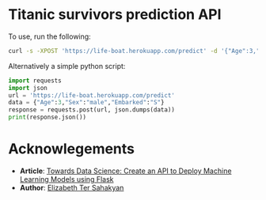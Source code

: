 # Titanic survivors prediction API

To use, run the following:

```bash
curl -s -XPOST 'https://life-boat.herokuapp.com/predict' -d '{"Age":3,"Sex":"male","Embarked":"S"}' -H 'accept-content: application/json'
```

Alternatively a simple python script:

```python
import requests
import json
url = 'https://life-boat.herokuapp.com/predict'
data = {"Age":3,"Sex":"male","Embarked":"S"}
response = requests.post(url, json.dumps(data))
print(response.json())
```

# Acknowlegements
 - **Article**: [Towards Data Science: Create an API to Deploy Machine Learning Models using Flask](https://towardsdatascience.com/create-an-api-to-deploy-machine-learning-models-using-flask-and-heroku-67a011800c50)
 - **Author**: [Elizabeth Ter Sahakyan](https://towardsdatascience.com/@liztersahakyan)
